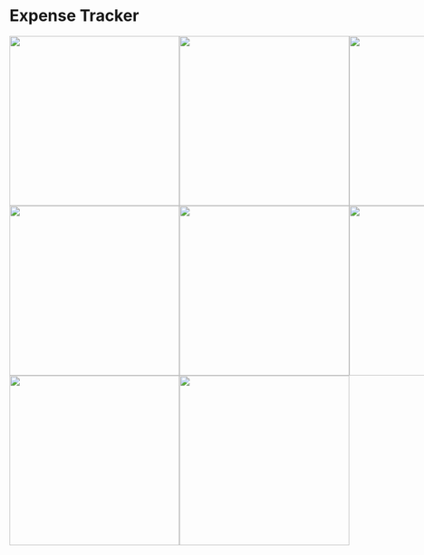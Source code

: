 # Expense Tracker

<div style="display: flex; justify-content: space-between;">
  <img src="https://github.com/user-attachments/assets/dddb0139-8a93-4a3a-84a6-c33195d204ab" width="300" />
  <img src="https://github.com/user-attachments/assets/cc356bcf-6f20-40b1-aa0d-449a5be0a080" width="300" />
  <img src="https://github.com/user-attachments/assets/fafe4071-bdb4-4e80-baef-1fff395733fb" width="300" />
</div>

<div style="display: flex; justify-content: space-between;">
  <img src="https://github.com/user-attachments/assets/8e316535-97ec-4ed3-b6e9-8e34017ad355" width="300" />
  <img src="https://github.com/user-attachments/assets/355db003-9000-409f-ae7f-106e0dd2d505" width="300" />
  <img src="https://github.com/user-attachments/assets/bf1e9cc3-4d1e-499d-9412-7d2f33ed3664" width="300" />
</div>


<div style="display: flex; justify-content: space-between;">
  <img src="https://github.com/user-attachments/assets/48b05373-e7cc-4091-a59b-e81289535dfd" width="300" />
  <img src="https://github.com/user-attachments/assets/c6fb8994-9caf-458e-ac5b-61e3fb9392be" width="300" />
</div>
